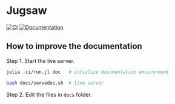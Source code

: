 # Jugsaw

[![CI](https://github.com/Jugsaw/Jugsaw/actions/workflows/juliaci.yml/badge.svg)](https://github.com/Jugsaw/Jugsaw/actions/workflows/juliaci.yml)
[![Documentation](https://img.shields.io/badge/docs-dev-blue.svg)](https://jugsaw.github.io/Jugsaw/)


## How to improve the documentation
Step 1. Start the live server.

```bash
julia .ci/run.jl doc   # intialize documentation environment

bash docs/servedoc.sh  # live server
```

Step 2. Edit the files in `docs` folder.